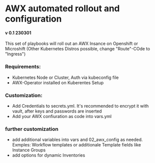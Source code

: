# AWX automated rollout and configuration
#### v 0.1 230301

This set of playbooks will roll out an AWX Insance on Openshift or Microshift (Other Kubernetes Distros possible, change "Route"-COde to "Ingress")

### Requirements:
 - Kubernetes Node or Cluster, Auth via kubeconfig file
 - AWX-Operator installed on Kuberentes Setup

### Customization:
  - Add Credentials to secrets.yml. It's recommended to encrypt it with vault, after keys and passwords are inserted
  - Add your AWX confiuration as code into vars.yml

### further customization
 - add additional variables into vars and 02_awx_config as needed. Exmples: Workflow templates or additionale Template fields like Instance Groups
 - add options for dynamic Inventories

